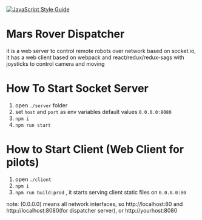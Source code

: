 [![JavaScript Style Guide](https://img.shields.io/badge/code_style-standard-brightgreen.svg)](https://standardjs.com)

Mars Rover Dispatcher
=========================
it is a web server to control remote robots over network based on socket.io,
it has a web client based on webpack and react/redux/redux-sags with joysticks to control camera and moving

# How To Start Socket Server
1. open `./server` folder
1. set `host` and `port` as env variables default values `0.0.0.0:8080`
1. `npm i`
1. `npm run start`


# How to Start Client (Web Client for pilots)
1. open `./client`
1. `npm i`
1. `npm run build:prod` , it starts serving client static files on `0.0.0.0:80`

note:
(0.0.0.0) means all network interfaces, so http://localhost:80 and http://localhost:8080(for dispatcher server), or http://yourhost:8080